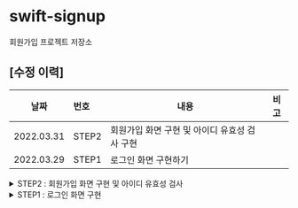 # swift-signup
회원가입 프로젝트 저장소

## [수정 이력]
| 날짜       | 번호   | 내용                                    | 비고                             |
| ---------- | :----- | --------------------------------------- | -------------------------------- |
| 2022.03.31 | STEP2 | 회원가입 화면 구현 및 아이디 유효성 검사 구현       |                                  |
| 2022.03.29 | STEP1 | 로그인 화면 구현하기                  |                                  |


<details>
<summary> STEP2 : 회원가입 화면 구현 및 아이디 유효성 검사 </summary>
## 작업 목록
### LoginViewController 수정
- 전반적인 메서드 이름 변경 (동사 + 목적어 형태)

### SiginViewController 구성
- 생성할 아이디, 비밀번호 및 비밀번호 재확인, 이름 기입 요소 구현 (Label / TextField)
    + NavigationBar를 기준으로 Attribute 위치 직접 구현
- NavigationBar 타이틀 구현
    + setNavigationBar 함수에 NSAttributedString.Key를 활용하여 타이틀 폰트 구현
- 각각의 TextField의 입력 값에 대한 유효성을 검사 위해 모두 Delegate 설정
    + textField(shouldChangeCharactersIn) 함수에 유효성 검사 로직 구현
    + 유효성 결과에 따른 layer 색상 변경을 위한 changeTextFieldLayer 함수 구현
    + 키보드 return 입력 및 외부 view 터치 시의 키보드 dismiss 구현을 위해 textFieldShouldReturn 및 textFieldDismissKeyboard 함수 구현
        * textFieldShouldReturn 함수 내에서 textField.resignFirstResponder()를 호출하고 true 리턴 시, 키보드 dismiss
- TextField의 값을 체크하는 로직을 가진 TextFieldValueChecker 객체 구현
    + checkID 함수 내에 정규표현식을 설정하여 ID의 길이, 중복 여부, 올바른 ID 구성인지를 유효성 검사하도록 로직 구현
        * return 값은 enum 타입으로 구현
    + httpGetId 함수를 통해 URL에 GET 요청을 보내고 기존 ID들의 값을 받아와 checkID에서 중복 여부를 판단할 수 있도록 로직 구현
        * URLSession.shared.dataTask 사용 시, 마지막에 .resume() 필수로 작성!
- 유효성 검사에 따른 적절한 값을 내포하고 있는 CheckValidIDCase enum 구현

</details>

<details>
<summary> STEP1 : 로그인 화면 구현 </summary>
## 작업 목록
### LoginViewController 구성
- 아이디와 비밀번호를 입력하고 로그인하거나, 회원가입 창으로 넘어갈 수 있는 화면 구성
- 로그인 창의 타이틀 라벨을 IBOutlet으로 구성하고, 이를 기반으로 나머지 Attribute들의 위치 직접 구현
    + 모든 Attribute들의 x 좌표는 rootView에서 40, width는 rootView의 width에서 -80으로 고정
    + textField는 Input 값이 틀에 바로 붙지 않도록 leftView를 활용하여 10정도 padding 부여
        * 키보드 return 입력 혹은 키보드 창 밖을 클릭 시, 키보드가 사라지도록 TextFieldDelegate의 textFieldShouldReturn과 커스텀 함수인 textFeildDismissKeyboard 구현
- 회원가입 버튼 클릭 시, NavigationController로 구현된 SiginViewController로 이동
    + 화면 이동은 modal present로 구현

</details>
